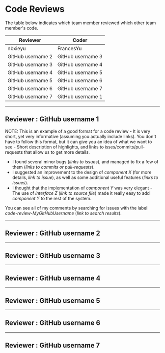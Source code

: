 # Code Reviews

The table below indicates which team member reviewed which other team member's code.

| Reviewer | Coder |
| -------- | ----- |
| nbxieyu |  FrancesYu |
| GitHub username 2 |  GitHub username 3 |
| GitHub username 3 |  GitHub username 4 |
| GitHub username 4 |  GitHub username 5 |
| GitHub username 5 |  GitHub username 6 |
| GitHub username 6 |  GitHub username 7 |
| GitHub username 7 |  GitHub username 1 |


-----

## Reviewer : GitHub username 1

NOTE: This is an example of a good format for a code review - It is very short, yet very informative (assuming you actually include links). You don't have to follow this format, but it can give you an idea of what we want to see - Short description of highlights, and links to isses/commits/pull-requests that allow us to get more details.

 * I found several minor bugs (_links to issues_), and managed to fix a few of them (_links to commits or pull-requests_).
 * I suggested an improvement to the design of _component X_ (for more details, _link to issue_), as well as some additional useful features (_links to issues_).
 * I thought that the implementation of _component Y_ was very elegant - 
The use of _interface Z_ (_link to source file_) made it really easy to add _component Y_ to the rest of the system.

You can see all of my comments by searching for issues with the label _code-review-MyGitHubUsername_ (_link to search results_).


-----

## Reviewer : GitHub username 2

-----

## Reviewer : GitHub username 3

-----

## Reviewer : GitHub username 4

-----

## Reviewer : GitHub username 5

-----

## Reviewer : GitHub username 6

-----

## Reviewer : GitHub username 7

